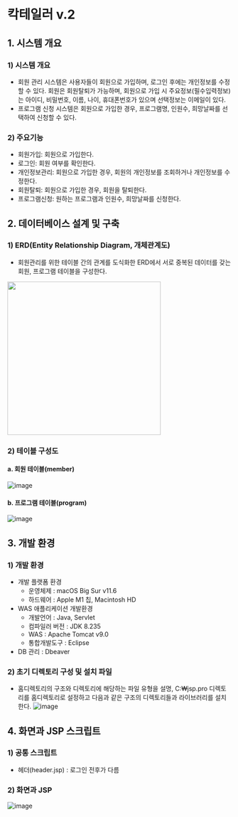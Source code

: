 # 칵테일러 v.2

## 1. 시스템 개요

### 1) 시스템 개요

- 회원 관리 시스템은 사용자들이 회원으로 가입하며, 로그인 후에는 개인정보를 수정할 수 있다. 회원은 회원탈퇴가 가능하며, 회원으로 가입 시 주요정보(필수입력정보)는 아이디, 비밀번호, 이름, 나이, 휴대폰번호가 있으며 선택정보는 이메일이 있다.
- 프로그램 신청 시스템은 회원으로 가입한 경우, 프로그램명, 인원수, 희망날짜를 선택하여 신청할 수 있다.

### 2) 주요기능

- 회원가입:  회원으로 가입한다.
- 로그인:  회원 여부를 확인한다.
- 개인정보관리: 회원으로 가입한 경우, 회원의 개인정보를 조회하거나 개인정보를 수정한다.
- 회원탈퇴: 회원으로 가입한 경우, 회원을 탈퇴한다.
- 프로그램신청: 원하는 프로그램과 인원수, 희망날짜를 신청한다.

## 2. 데이터베이스 설계 및 구축

### 1) ERD(Entity Relationship Diagram, 개체관계도)

- 회원관리를 위한 테이블 간의 관계를 도식화한 ERD에서 서로 중복된 데이터를 갖는 회원, 프로그램 테이블을 구성한다.
<img width="345" src="https://user-images.githubusercontent.com/94106976/169775052-b740c8d8-3c16-49fc-9d0d-df1556f66b94.png">


### 2) 테이블 구성도
#### a. 회원 테이블(member)
![image](https://user-images.githubusercontent.com/94106976/169775184-226cd469-9ddb-4f5f-84c8-dbab298ec634.png)


#### b. 프로그램 테이블(program)
![image](https://user-images.githubusercontent.com/94106976/169775352-538bc042-a0e3-4bc9-b31d-3cbdf2f83310.png)


## 3. 개발 환경

### 1) 개발 환경

- 개발 플랫폼 환경
  - 운영체제 : macOS Big Sur v11.6
  - 하드웨어 : Apple M1 칩, Macintosh HD
- WAS 애플리케이션 개발환경
  - 개발언어 : Java, Servlet
  - 컴파일러 버전 : JDK 8.235
  - WAS : Apache Tomcat v9.0
  - 통합개발도구 : Eclipse
- DB 관리 : Dbeaver

### 2) 초기 디렉토리 구성 및 설치 파일

- 홈디렉토리의 구조와 디렉토리에 해당하는 파일 유형을 설명, C:₩jsp.pro 디렉토리를 홈디렉토리로 설정하고 다음과 같은 구조의 디렉토리들과 라이브러리를 설치한다.
![image](https://user-images.githubusercontent.com/94106976/169775480-9e81ca93-9e8b-49bc-b382-a0d424bee751.png)


## 4. 화면과 JSP 스크립트

### 1) 공통 스크립트

- 헤더(header.jsp) : 로그인 전후가 다름

### 2) 화면과 JSP
![image](https://user-images.githubusercontent.com/94106976/169775576-7890b672-8109-45ff-95ba-b385ef6327f1.png)
